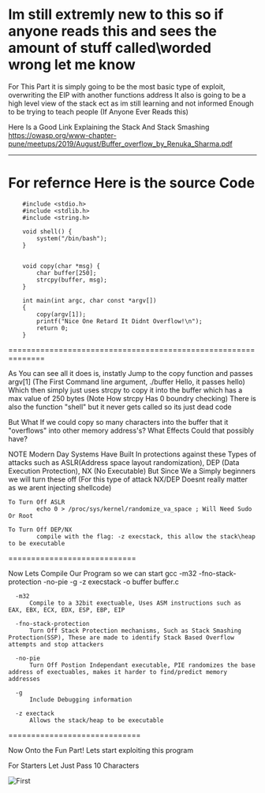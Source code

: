 Im still extremly new to this so if anyone reads this and sees the amount of stuff called\worded wrong let me know
==================================================================================================================

For This Part it is simply going to be the most basic type of exploit, overwriting the EIP with another functions address
It also is going to be a high level view of the stack ect as im still learning and not informed Enough to be trying to teach people (If Anyone Ever Reads this)

Here Is a Good Link Explaining the Stack And Stack Smashing
      https://owasp.org/www-chapter-pune/meetups/2019/August/Buffer_overflow_by_Renuka_Sharma.pdf

----

For refernce Here is the source Code
============================================================
        #include <stdio.h>
        #include <stdlib.h>
        #include <string.h>
        
        void shell() {
        	system("/bin/bash");
        }
        
        
        void copy(char *msg) {
        	char buffer[250];
        	strcpy(buffer, msg);
        }
        
        int main(int argc, char const *argv[])
        {
        	copy(argv[1]);
        	printf("Nice One Retard It Didnt Overflow!\n");
        	return 0;
        }
==============================================================

As You can see all it does is, instatly Jump to the copy function and passes argv[1] (The First Command line argument, ./buffer Hello, it passes hello)
Which then simply just uses strcpy to copy it into the buffer which has a max value of 250 bytes (Note How strcpy Has 0 boundry checking)
There is also the function "shell" but it never gets called so its just dead code

But What If we could copy so many characters into the buffer that it "overflows" into other memory address's? What Effects Could that possibly have?

NOTE
    Modern Day Systems Have Built In protections against these Types of attacks such as ASLR(Address space layout randomization), DEP (Data Execution Protection), NX (No Executable)
    But Since We a Simply beginners we will turn these off (For this type of attack NX/DEP Doesnt really matter as we arent injecting shellcode)

    To Turn Off ASLR 
            echo 0 > /proc/sys/kernel/randomize_va_space ; Will Need Sudo Or Root

    To Turn Off DEP/NX
            compile with the flag: -z execstack, this allow the stack\heap to be executable

============================

Now Lets Compile Our Program so we can start
      gcc -m32 -fno-stack-protection -no-pie -g -z execstack -o buffer buffer.c

      -m32
          Compile to a 32bit exectuable, Uses ASM instructions such as EAX, EBX, ECX, EDX, ESP, EBP, EIP

      -fno-stack-protection
          Turn Off Stack Protection mechanisms, Such as Stack Smashing Protection(SSP), These are made to identify Stack Based Overflow attempts and stop attackers

      -no-pie 
          Turn Off Postion Independant executable, PIE randomizes the base address of exectuables, makes it harder to find/predict memory addresses

      -g
          Include Debugging information

      -z exectack
          Allows the stack/heap to be executable
=============================

Now Onto the Fun Part! Lets start exploiting this program


For Starters Let Just Pass 10 Characters

![First](https://github.com/zevuxo1/Buffer-Overflow-Tutorial/assets/155918223/ea0257bd-8653-4900-a6d4-10714dad3a2e)





        
  
      


  
